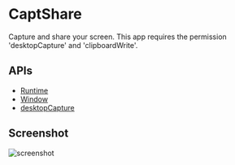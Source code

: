 # CaptShare

Capture and share your screen. 
This app requires the permission 'desktopCapture' and 'clipboardWrite'.

## APIs

* [Runtime](http://developer.chrome.com/apps/app.runtime.html)
* [Window](http://developer.chrome.com/apps/app.window.html)
* [desktopCapture](https://developer.chrome.com/apps/desktopCapture)


## Screenshot
![screenshot](https://)